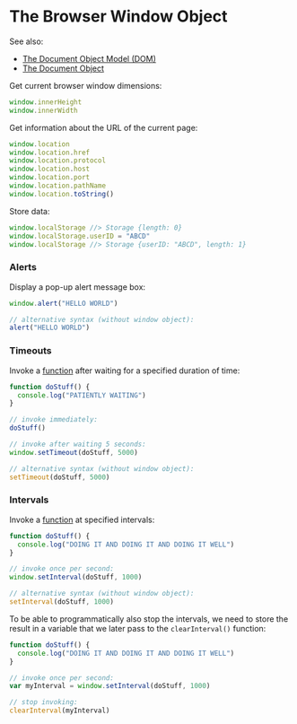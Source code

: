 # The Browser Window Object

See also:
  + [The Document Object Model (DOM)](document-object-model.md)
  + [The Document Object](document.md)

Get current browser window dimensions:

```` js
window.innerHeight
window.innerWidth
````

Get information about the URL of the current page:

```` js
window.location
window.location.href
window.location.protocol
window.location.host
window.location.port
window.location.pathName
window.location.toString()
````

Store data:

```` js
window.localStorage //> Storage {length: 0}
window.localStorage.userID = "ABCD"
window.localStorage //> Storage {userID: "ABCD", length: 1}
````

### Alerts

Display a pop-up alert message box:

```` js
window.alert("HELLO WORLD")

// alternative syntax (without window object):
alert("HELLO WORLD")
````

### Timeouts

Invoke a [function](./functions.md) after waiting for a specified duration of time:

```` js
function doStuff() {
  console.log("PATIENTLY WAITING")
}

// invoke immediately:
doStuff()

// invoke after waiting 5 seconds:
window.setTimeout(doStuff, 5000)

// alternative syntax (without window object):
setTimeout(doStuff, 5000)
````

### Intervals

Invoke a [function](./functions.md) at specified intervals:

```` js
function doStuff() {
  console.log("DOING IT AND DOING IT AND DOING IT WELL")
}

// invoke once per second:
window.setInterval(doStuff, 1000)

// alternative syntax (without window object):
setInterval(doStuff, 1000)
````

To be able to programmatically also stop the intervals, we need to store the result in a variable that we later pass to the `clearInterval()` function:

```` js
function doStuff() {
  console.log("DOING IT AND DOING IT AND DOING IT WELL")
}

// invoke once per second:
var myInterval = window.setInterval(doStuff, 1000)

// stop invoking:
clearInterval(myInterval)
````
